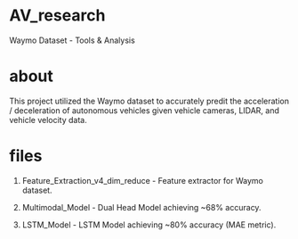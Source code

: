 # AV_research
Waymo Dataset - Tools &amp; Analysis

# about

This project utilized the Waymo dataset to accurately predit the acceleration / deceleration of autonomous vehicles given vehicle cameras, LIDAR, and vehicle velocity data.

# files

1. Feature_Extraction_v4_dim_reduce - Feature extractor for Waymo dataset.

2. Multimodal_Model - Dual Head Model achieving ~68% accuracy.

3. LSTM_Model - LSTM Model achieving ~80% accuracy (MAE metric).